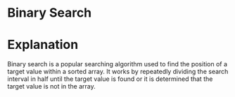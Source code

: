 # Binary Search

# Explanation

Binary search is a popular searching algorithm used to find the position of a
target value within a sorted array. It works by repeatedly dividing the search
interval in half until the target value is found or it is determined that the
target value is not in the array.
